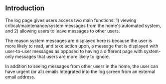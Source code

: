 ## Introduction
The log page gives users access two main functions: 1) viewing critical/maintenance/system messages from the home's automated system, and 2) allowing users to leave messages to other users.

The reason system messages are displayed here is because the user is more likely to read, and take action upon, a message that is displayed with user-to-user messages as opposed to having a different page with system-only messages that users are more likely to ignore.

In addition to seeing messages from other users in the home, the user can have urgent (or all) emails integrated into the log screen from an external email address.